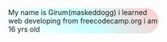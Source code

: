 <!DOCTYPE html>
<html>
<head>
<style>
div{
    background: linear-gradient(45deg,white,#ccffff,#ffcccc);
    width: 300px;
    height:; 300px;
    margin: auto;
    border-radius: 80px;
}
</style>
</head>
<body>
<div>My name is Girum(maskeddogg) i learned web developing from freecodecamp.org i am 16 yrs old </div>
</body>
</html>
